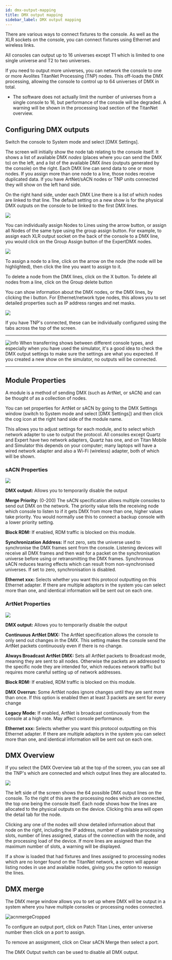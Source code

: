 ```yaml
---
id: dmx-output-mapping 
title: DMX output mapping
sidebar_label: DMX output mapping
---
```


There are various ways to connect fixtures to the console. As well as
the XLR sockets on the console, you can connect fixtures using Ethernet
and wireless links.

All consoles can output up to 16 universes except T1 which is limited to
one single universe and T2 to two universes.

If you need to output more universes, you can network the console to one
or more Avolites TitanNet Processing (TNP) nodes. This off-loads the DMX
processing, allowing the console to control up to 64 universes of DMX in
total.

-   The software does not actually limit the number of universes from a
    single console to 16, but performance of the console will be
    degraded. A warning will be shown in the processing load section of
    the TitanNet overview.

Configuring DMX outputs
-----------------------

Switch the console to System mode and select \[DMX Settings\].

The screen will initially show the node tab relating to the console
itself. It shows a list of available DMX *nodes* (places where you can
send the DMX to) on the left, and a list of the available DMX *lines*
(outputs generated by the console) on the right. Each DMX line can send
data to one or more nodes. If you assign more than one node to a line,
those nodes receive duplicated data. If you have ArtNet/sACN nodes or
TNP units connected they will show on the left hand side.

On the right hand side, under each DMX Line there is a list of which
nodes are linked to that line. The default setting on a new show is for
the physical DMX outputs on the console to be linked to the first DMX
lines.

![](/docs/images/image328.png)

You can individually assign Nodes to Lines using the arrow button, or
assign all Nodes of the same type using the group assign button. For
example, to assign each XLR output socket on the back of the console to
a DMX line, you would click on the Group Assign button of the ExpertDMX
nodes.

![](/docs/images/image329.png)

To assign a node to a line, click on the arrow on the node (the node
will be highlighted), then click the line you want to assign to it.

To delete a node from the DMX lines, click on the X button. To delete
all nodes from a line, click on the Group delete button

You can show information about the DMX nodes, or the DMX lines, by
clicking the i button. For Ethernet/network type nodes, this allows you
to set detailed properties such as IP address ranges and net masks.

![](/docs/images/image331.png)

If you have TNP's connected, these can be individually configured using
the tabs across the top of the screen.

  --------------------------------------------------------------------------------------------- ----------------------------------------------------------------------------------------------------------------------------------------------------------------------------------------------------------------------------------------------------------------------------------------
  ![info](/docs/images/image6.png)   When transferring shows between different console types, and especially when you have used the simulator, it's a good idea to check the DMX output settings to make sure the settings are what you expected. If you created a new show on the simulator, no outputs will be connected.
  --------------------------------------------------------------------------------------------- ----------------------------------------------------------------------------------------------------------------------------------------------------------------------------------------------------------------------------------------------------------------------------------------

Module Properties
-----------------

A module is a method of sending DMX (such as ArtNet, or sACN) and can be
thought of as a collection of nodes.

You can set properties for ArtNet or sACN by going to the DMX Settings
window (switch to System mode and select \[DMX Settings\]) and then
click the cog icon at the right hand side of the module name.

This allows you to adjust settings for each module, and to select which
network adapter to use to output the protocol. All consoles except
Quartz and Expert have two network adapters, Quartz has one, and on
Titan Mobile and Simulator this depends on your computer; many laptops
will have a wired network adapter and also a Wi-Fi (wireless) adapter,
both of which will be shown.

### sACN Properties

![](/docs/images/image333.png)

**DMX output:** Allows you to temporarily disable the output

**Merge Priority:** (0-200) The sACN specification allows multiple
consoles to send out DMX on the network. The priority value tells the
receiving node which console to listen to if it gets DMX from more than
one, higher values take priority. You would normally use this to connect
a backup console with a lower priority setting.

**Block RDM:** If enabled, RDM traffic is blocked on this module.

**Synchronization Address:** If not zero, sets the universe used to
synchronise the DMX frames sent from the console. Listening devices will
receive all DMX frames and then wait for a packet on the synchronisation
universe before using or retransmitting the DMX frames. Synchronous sACN
reduces tearing effects which can result from non-synchronised
universes. If set to zero, synchronisation is disabled.

**Ethernet xxx:** Selects whether you want this protocol outputting on
this Ethernet adapter. If there are multiple adaptors in the system you
can select more than one, and identical information will be sent out on
each one.

### ArtNet Properties

![](/docs/images/image334.png)

**DMX output:** Allows you to temporarily disable the output

**Continuous ArtNet DMX:** The ArtNet specification allows the console
to only send out changes in the DMX. This setting makes the console send
the ArtNet packets continuously even if there is no change.

**Always Broadcast ArtNet DMX:** Sets all ArtNet packets to Broadcast
mode, meaning they are sent to all nodes. Otherwise the packets are
addressed to the specific node they are intended for, which reduces
network traffic but requires more careful setting up of network
addresses.

**Block RDM:** If enabled, RDM traffic is blocked on this module.

**DMX Overrun:** Some ArtNet nodes ignore changes until they are sent
more than once. If this option is enabled then at least 3 packets are
sent for every change

**Legacy Mode:** If enabled, ArtNet is broadcast continuously from the
console at a high rate. May affect console performance.

**Ethernet xxx:** Selects whether you want this protocol outputting on
this Ethernet adapter. If there are multiple adaptors in the system you
can select more than one, and identical information will be sent out on
each one.

DMX Overview
------------

If you select the DMX Overview tab at the top of the screen, you can see
all the TNP's which are connected and which output lines they are
allocated to.

![](/docs/images/image335.png)

The left side of the screen shows the 64 possible DMX output lines on
the console. To the right of this are the processing nodes which are
connected, the top one being the console itself. Each node shows how the
lines are allocated to the physical outputs on the device. Clicking this
area will open the detail tab for the node.

Clicking any one of the nodes will show detailed information about that
node on the right, including the IP address, number of available
processing slots, number of lines assigned, status of the connection
with the node, and the processing load of the device. If more lines are
assigned than the maximum number of slots, a warning will be displayed.

If a show is loaded that had fixtures and lines assigned to processing
nodes which are no longer found on the TitanNet network, a screen will
appear listing nodes in use and available nodes, giving you the option
to reassign the lines.

DMX merge
---------

The DMX merge window allows you to set up where DMX will be output in a
system where you have multiple consoles or processing nodes connected.

![acnmergeCropped](/docs/images/image336.png)

To configure an output port, click on Patch Titan Lines, enter universe
number then click on a port to assign.

To remove an assignment, click on Clear sACN Merge then select a port.

The DMX Output switch can be used to disable all DMX output.


